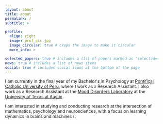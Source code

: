 ```yaml
---
layout: about
title: about
permalink: /
subtitle: >

profile:
  align: right
  image: prof_pic.jpg
  image_circular: true # crops the image to make it circular
  more_info: >

selected_papers: true # includes a list of papers marked as "selected={true}"
news: true # includes a list of news items
social: true # includes social icons at the bottom of the page
---
```

I am currently in the final year of my Bachelor's in Psychology at [Pontifical Catholic University of Peru](https://en.departamento-psicologia.pucp.edu.pe), where I work as a Research Assistant. I also work as a Research Assistant at the [Mood Disorders Laboratory](https://labs.la.utexas.edu/beevers/) at the [University of Texas at Austin](https://www.utexas.edu).

I am interested in studying and conducting research at the intersection of mathematics, psychology and neurosciences, with a focus on learning dynamics in brains and machines (:

<!--
Write your biography here. Tell the world about yourself. Link to your favorite [subreddit](http://reddit.com). You can put a picture in, too. The code is already in, just name your picture `prof_pic.jpg` and put it in the `img/` folder. 

 Put your address / P.O. box / other info right below your picture. You can also disable any of these elements by editing `profile` property of the YAML header of your `_pages/about.md`. Edit `_bibliography/papers.bib` and Jekyll will render your [publications page](/al-folio/publications/) automatically.

 Link to your social media connections, too. This theme is set up to use [Font Awesome icons](https://fontawesome.com/) and [Academicons](https://jpswalsh.github.io/academicons/), like the ones below. Add your Facebook, Twitter, LinkedIn, Google Scholar, or just disable all of them.
-->